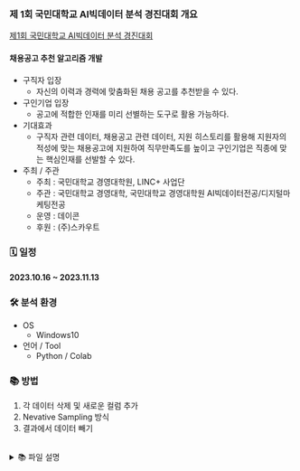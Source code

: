 ### 제 1회 국민대학교 AI빅데이터 분석 경진대회 개요
[제1회 국민대학교 AI빅데이터 분석 경진대회](https://dacon.io/competitions/official/236170/overview/description)

#### 채용공고 추천 알고리즘 개발
- 구직자 입장
    - 자신의 이력과 경력에 맞춤화된 채용 공고를 추천받을 수 있다.
- 구인기업 입장
    - 공고에 적합한 인재를 미리 선별하는 도구로 활용 가능하다.
- 기대효과
    - 구직자 관련 데이터, 채용공고 관련 데이터, 지원 히스토리를 활용해 지원자의 적성에 맞는 채용공고에 지원하여 직무만족도를 높이고 구인기업은 직종에 맞는 핵심인재를 선발할 수 있다.
- 주최 / 주관
    - 주최 : 국민대학교 경영대학원, LINC+ 사업단
    - 주관 : 국민대학교 경영대학, 국민대학교 경영대학원 AI빅데이터전공/디지털마케팅전공
    - 운영 : 데이콘
    - 후원 : (주)스카우트

### 🗓️ 일정
#### 2023.10.16 ~ 2023.11.13

### 🛠 분석 환경
- OS
    - Windows10
- 언어 / Tool
    - Python / Colab

### 📚 방법
1. 각 데이터 삭제 및 새로운 컬럼 추가
2. Nevative Sampling 방식
3. 결과에서 데이터 빼기

</br>
<details>
<summary>📚 파일 설명</summary>

0. EDA
    - V0 ~ V3
        - 키 컬럼들을 기준으로 합치기
        - 결측치 치환, feature 생성, Scaling, Encoding
        - 공고 기준으로 구직자 데이터를 groupby -> 공고 feature
1. Analysis_V0
    - 원본 데이터 확인
    - 원본 데이터 결측치 처리만 진행
    - cosine_similarity를 통해 결과 도출 (Base Model 사용)

2. Analysis_V1
    - Negative Sampling
        - 데이터 셋을 이진분류가 가능하도록 변환
        - sklearn을 통해 train / test 데이터 셋 생성
    - 학습
        - LightGBM
        - roc_auc 지표 사용
    - 예측
        - 생성된 모델에 모든 구직자 X 모든 공고 조합을 input 하여 예측활률 구하기
        - 사전 지원 내역을하고 각 구직자 별 지원확률리 높은 공고 5개를 output

3. Analysis_V2 & Analysis_V3
     - Negative Sampling
        - 데이터 셋을 이진분류가 가능하도록 변환
        - sklearn을 통해 train / test 데이터 셋 생성
    - 학습
        - XGBoost
        - roc_auc 지표 사용
    - One-hot encoding 가능하도록 전처리
    - 모든 구직자 X 특정공고 조합을 사용하여 정확도 상승, 속도 개선

4. Analysis_V4
    - 지원 히스토리에서 무의미한 지원을 제거한 상태로 유사도를 계산하는 방법
    - 어떤 조건으로 히스토리를 삭제할 것인지 EDA
    - 데이터셋에서 아예 제거된 구직자 존재 => Random으로 복구

5. Analysis_V5
    - 최종 제출 파일
    - Analysis_V4에서 필터링 조건 탐색 및 적용
</details>
